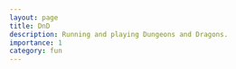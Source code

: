 ```yaml
---
layout: page
title: DnD
description: Running and playing Dungeons and Dragons.
importance: 1
category: fun
---
```


